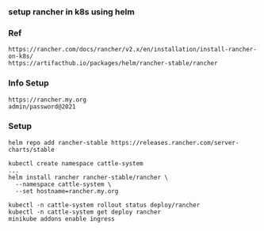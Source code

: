 ### setup rancher in k8s using helm
### Ref
    https://rancher.com/docs/rancher/v2.x/en/installation/install-rancher-on-k8s/
    https://artifacthub.io/packages/helm/rancher-stable/rancher

### Info Setup
    https://rancher.my.org
    admin/password@2021

### Setup
    helm repo add rancher-stable https://releases.rancher.com/server-charts/stable

    kubectl create namespace cattle-system
    ...
    helm install rancher rancher-stable/rancher \
      --namespace cattle-system \
      --set hostname=rancher.my.org

    kubectl -n cattle-system rollout status deploy/rancher
    kubectl -n cattle-system get deploy rancher
    minikube addons enable ingress